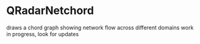 # QRadarNetchord
draws a chord graph showing network flow across different domains
work in progress, look for updates
